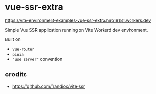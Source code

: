 # vue-ssr-extra

https://vite-environment-examples-vue-ssr-extra.hiro18181.workers.dev

Simple Vue SSR application running on Vite Workerd dev environment.

Built on

- `vue-router`
- `pinia`
- `"use server"` convention

## credits

- https://github.com/frandiox/vite-ssr
